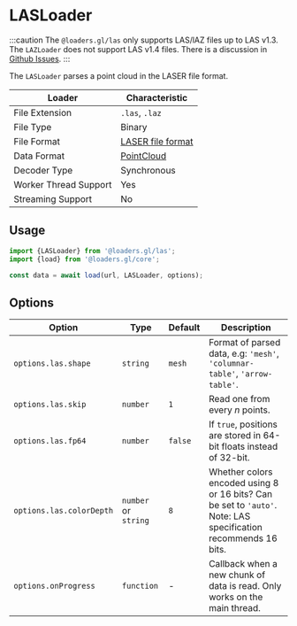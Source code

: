 # LASLoader

:::caution
The `@loaders.gl/las` only supports LAS/lAZ files up to LAS v1.3. The `LAZLoader` does not support LAS v1.4 files. 
There is a discussion in [Github Issues](https://github.com/visgl/loaders.gl/issues/591).
:::

The `LASLoader` parses a point cloud in the LASER file format.

| Loader                | Characteristic                                                                                                           |
| --------------------- | ------------------------------------------------------------------------------------------------------------------------ |
| File Extension        | `.las`, `.laz`                                                                                                           |
| File Type             | Binary                                                                                                                   |
| File Format           | [LASER file format](https://www.asprs.org/divisions-committees/lidar-division/laser-las-file-format-exchange-activities) |
| Data Format           | [PointCloud](/docs/specifications/category-mesh)                                                                       |
| Decoder Type          | Synchronous                                                                                                              |
| Worker Thread Support | Yes                                                                                                                      |
| Streaming Support     | No                                                                                                                       |

## Usage

```typescript
import {LASLoader} from '@loaders.gl/las';
import {load} from '@loaders.gl/core';

const data = await load(url, LASLoader, options);
```

## Options

| Option                   | Type             | Default | Description                                                                                                    |
| ------------------------ | ---------------- | ------- | -------------------------------------------------------------------------------------------------------------- |
| `options.las.shape`      | `string`           | `mesh`     | Format of parsed data, e.g: `'mesh'`, `'columnar-table'`, `'arrow-table'`.                                                                                |
| `options.las.skip`       | `number`           | `1`     | Read one from every _n_ points.                                                                                |
| `options.las.fp64`       | `number`           | `false` | If `true`, positions are stored in 64-bit floats instead of 32-bit.                                            |
| `options.las.colorDepth` | `number` or `string` | `8`     | Whether colors encoded using 8 or 16 bits? Can be set to `'auto'`. Note: LAS specification recommends 16 bits. |
| `options.onProgress`     | `function`         | -       | Callback when a new chunk of data is read. Only works on the main thread.                                      |
